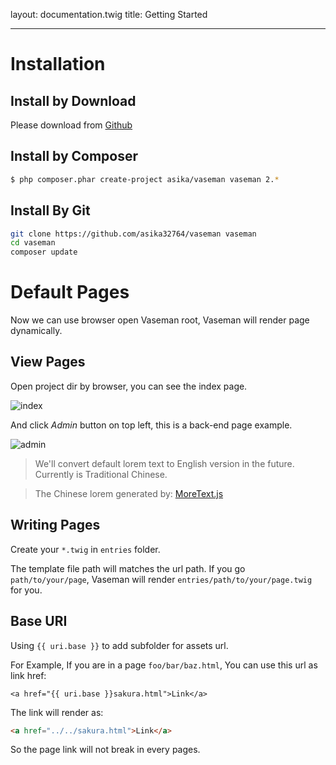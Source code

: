 layout: documentation.twig
title: Getting Started

---

# Installation

## Install by Download

Please download from [Github](https://github.com/asika32764/vaseman/releases)

## Install by Composer

``` bash
$ php composer.phar create-project asika/vaseman vaseman 2.*
```

## Install By Git

``` bash
git clone https://github.com/asika32764/vaseman vaseman
cd vaseman
composer update
```

# Default Pages

Now we can use browser open Vaseman root, Vaseman will render page dynamically.

## View Pages

Open project dir by browser, you can see the index page.

![index](http://cl.ly/SnuG/p2013-12-05-1.jpg)

And click *Admin* button on top left, this is a back-end page example.

![admin](http://cl.ly/SoKm/p2013-12-05-2.jpg)

> We'll convert default lorem text to English version in the future. Currently is Traditional Chinese.

> The Chinese lorem generated by: [MoreText.js](http://more.handlino.com/?corpus=xuzhimo)

## Writing Pages

Create your `*.twig` in `entries` folder.

The template file path will matches the url path.
If you go `path/to/your/page`, Vaseman will render `entries/path/to/your/page.twig` for you.

## Base URI

Using `{{ uri.base }}` to add subfolder for assets url.

For Example, If you are in a page `foo/bar/baz.html`, You can use this url as link href:

``` twig
<a href="{{ uri.base }}sakura.html">Link</a>
```

The link will render as:

``` html
<a href="../../sakura.html">Link</a>
```

So the page link will not break in every pages.
